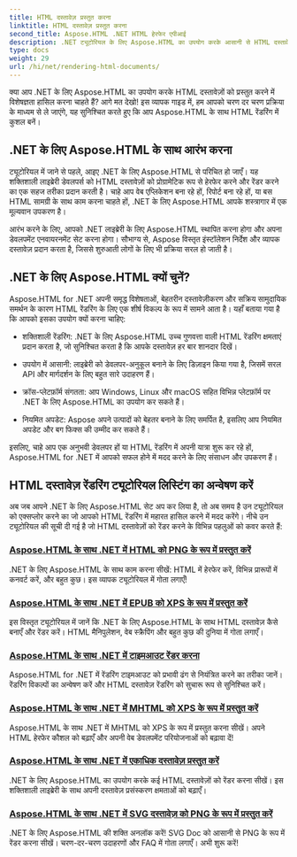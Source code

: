 ```yaml
---
title: HTML दस्तावेज़ प्रस्तुत करना
linktitle: HTML दस्तावेज़ प्रस्तुत करना
second_title: Aspose.HTML .NET HTML हेरफेर एपीआई
description: .NET ट्यूटोरियल के लिए Aspose.HTML का उपयोग करके आसानी से HTML दस्तावेज़ों को रेंडर करना सीखें। HTML रेंडरिंग में महारत हासिल करने के लिए ट्यूटोरियल की एक व्यापक सूची देखें।
type: docs
weight: 29
url: /hi/net/rendering-html-documents/
---
```


क्या आप .NET के लिए Aspose.HTML का उपयोग करके HTML दस्तावेज़ों को प्रस्तुत करने में विशेषज्ञता हासिल करना चाहते हैं? आगे मत देखो! इस व्यापक गाइड में, हम आपको चरण दर चरण प्रक्रिया के माध्यम से ले जाएंगे, यह सुनिश्चित करते हुए कि आप Aspose.HTML के साथ HTML रेंडरिंग में कुशल बनें।

## .NET के लिए Aspose.HTML के साथ आरंभ करना

ट्यूटोरियल में जाने से पहले, आइए .NET के लिए Aspose.HTML से परिचित हो जाएँ। यह शक्तिशाली लाइब्रेरी डेवलपर्स को HTML दस्तावेज़ों को प्रोग्रामेटिक रूप से हेरफेर करने और रेंडर करने का एक सहज तरीका प्रदान करती है। चाहे आप वेब एप्लिकेशन बना रहे हों, रिपोर्ट बना रहे हों, या बस HTML सामग्री के साथ काम करना चाहते हों, .NET के लिए Aspose.HTML आपके शस्त्रागार में एक मूल्यवान उपकरण है।

आरंभ करने के लिए, आपको .NET लाइब्रेरी के लिए Aspose.HTML स्थापित करना होगा और अपना डेवलपमेंट एनवायरनमेंट सेट करना होगा। सौभाग्य से, Aspose विस्तृत इंस्टॉलेशन निर्देश और व्यापक दस्तावेज़ प्रदान करता है, जिससे शुरुआती लोगों के लिए भी प्रक्रिया सरल हो जाती है।

## .NET के लिए Aspose.HTML क्यों चुनें?

Aspose.HTML for .NET अपनी समृद्ध विशेषताओं, बेहतरीन दस्तावेज़ीकरण और सक्रिय सामुदायिक समर्थन के कारण HTML रेंडरिंग के लिए एक शीर्ष विकल्प के रूप में सामने आता है। यहाँ बताया गया है कि आपको इसका उपयोग क्यों करना चाहिए:

- शक्तिशाली रेंडरिंग: .NET के लिए Aspose.HTML उच्च गुणवत्ता वाली HTML रेंडरिंग क्षमताएं प्रदान करता है, जो सुनिश्चित करता है कि आपके दस्तावेज़ हर बार शानदार दिखें।

- उपयोग में आसानी: लाइब्रेरी को डेवलपर-अनुकूल बनाने के लिए डिज़ाइन किया गया है, जिसमें सरल API और मार्गदर्शन के लिए बहुत सारे उदाहरण हैं।

- क्रॉस-प्लेटफ़ॉर्म संगतता: आप Windows, Linux और macOS सहित विभिन्न प्लेटफ़ॉर्म पर .NET के लिए Aspose.HTML का उपयोग कर सकते हैं।

- नियमित अपडेट: Aspose अपने उत्पादों को बेहतर बनाने के लिए समर्पित है, इसलिए आप नियमित अपडेट और बग फिक्स की उम्मीद कर सकते हैं।

इसलिए, चाहे आप एक अनुभवी डेवलपर हों या HTML रेंडरिंग में अपनी यात्रा शुरू कर रहे हों, Aspose.HTML for .NET में आपको सफल होने में मदद करने के लिए संसाधन और उपकरण हैं।

## HTML दस्तावेज़ रेंडरिंग ट्यूटोरियल लिस्टिंग का अन्वेषण करें

अब जब आपने .NET के लिए Aspose.HTML सेट अप कर लिया है, तो अब समय है उन ट्यूटोरियल को एक्सप्लोर करने का जो आपको HTML रेंडरिंग में महारत हासिल करने में मदद करेंगे। नीचे उन ट्यूटोरियल की सूची दी गई है जो HTML दस्तावेज़ों को रेंडर करने के विभिन्न पहलुओं को कवर करते हैं:

### [Aspose.HTML के साथ .NET में HTML को PNG के रूप में प्रस्तुत करें](./render-html-as-png/)
.NET के लिए Aspose.HTML के साथ काम करना सीखें: HTML में हेरफेर करें, विभिन्न प्रारूपों में कनवर्ट करें, और बहुत कुछ। इस व्यापक ट्यूटोरियल में गोता लगाएँ!
### [Aspose.HTML के साथ .NET में EPUB को XPS के रूप में प्रस्तुत करें](./render-epub-as-xps/)
इस विस्तृत ट्यूटोरियल में जानें कि .NET के लिए Aspose.HTML के साथ HTML दस्तावेज़ कैसे बनाएँ और रेंडर करें। HTML मैनिपुलेशन, वेब स्क्रैपिंग और बहुत कुछ की दुनिया में गोता लगाएँ।
### [Aspose.HTML के साथ .NET में टाइमआउट रेंडर करना](./rendering-timeout/)
Aspose.HTML for .NET में रेंडरिंग टाइमआउट को प्रभावी ढंग से नियंत्रित करने का तरीका जानें। रेंडरिंग विकल्पों का अन्वेषण करें और HTML दस्तावेज़ रेंडरिंग को सुचारू रूप से सुनिश्चित करें।
### [Aspose.HTML के साथ .NET में MHTML को XPS के रूप में प्रस्तुत करें](./render-mhtml-as-xps/)
 Aspose.HTML के साथ .NET में MHTML को XPS के रूप में प्रस्तुत करना सीखें। अपने HTML हेरफेर कौशल को बढ़ाएँ और अपनी वेब डेवलपमेंट परियोजनाओं को बढ़ावा दें!
### [Aspose.HTML के साथ .NET में एकाधिक दस्तावेज़ प्रस्तुत करें](./render-multiple-documents/)
.NET के लिए Aspose.HTML का उपयोग करके कई HTML दस्तावेज़ों को रेंडर करना सीखें। इस शक्तिशाली लाइब्रेरी के साथ अपनी दस्तावेज़ प्रसंस्करण क्षमताओं को बढ़ाएँ।
### [Aspose.HTML के साथ .NET में SVG दस्तावेज़ को PNG के रूप में प्रस्तुत करें](./render-svg-doc-as-png/)
.NET के लिए Aspose.HTML की शक्ति अनलॉक करें! SVG Doc को आसानी से PNG के रूप में रेंडर करना सीखें। चरण-दर-चरण उदाहरणों और FAQ में गोता लगाएँ। अभी शुरू करें!